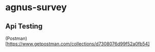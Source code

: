 # agnus-survey

## Api Testing

(Postman)[https://www.getpostman.com/collections/d7308076d99f52a0fb54]
